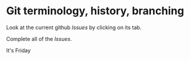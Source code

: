 # Git terminology, history, branching

Look at the current github *Issues* by clicking on its tab.

Complete all of the *Issues*.

It's Friday
